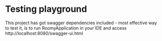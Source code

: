 # Testing playground
This project has got swagger dependencies included - most effective way to test it, is to run 
RoomyApplication in your IDE and access http://localhost:8080/swagger-ui.html